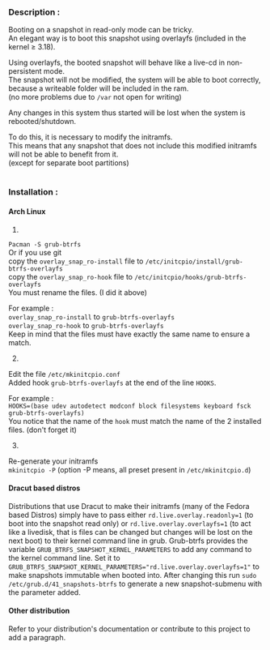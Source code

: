 ### Description :

Booting on a snapshot in read-only mode can be tricky.  
An elegant way is to boot this snapshot using overlayfs (included in the kernel ≥ 3.18).

Using overlayfs, the booted snapshot will behave like a live-cd in non-persistent mode.  
The snapshot will not be modified, the system will be able to boot correctly, because a writeable folder will be included in the ram.  
(no more problems due to `/var` not open for writing)

Any changes in this system thus started will be lost when the system is rebooted/shutdown.

To do this, it is necessary to modify the initramfs.  
This means that any snapshot that does not include this modified initramfs will not be able to benefit from it.  
(except for separate boot partitions)
#
### Installation :
#### Arch Linux
1.
`Pacman -S grub-btrfs`  
Or if you use git  
copy the `overlay_snap_ro-install` file to `/etc/initcpio/install/grub-btrfs-overlayfs`  
copy the `overlay_snap_ro-hook` file to `/etc/initcpio/hooks/grub-btrfs-overlayfs`  
You must rename the files. (I did it above)

For example :  
`overlay_snap_ro-install` to `grub-btrfs-overlayfs`  
`overlay_snap_ro-hook` to `grub-btrfs-overlayfs`  
Keep in mind that the files must have exactly the same name to ensure a match.

2.
Edit the file `/etc/mkinitcpio.conf`  
Added hook `grub-btrfs-overlayfs` at the end of the line `HOOKS`.

For example :  
`HOOKS=(base udev autodetect modconf block filesystems keyboard fsck grub-btrfs-overlayfs)`  
You notice that the name of the `hook` must match the name of the 2 installed files. (don't forget it)

3.
Re-generate your initramfs  
`mkinitcpio -P` (option -P means, all preset present in `/etc/mkinitcpio.d`)

#### Dracut based distros
Distributions that use Dracut to make their initramfs (many of the Fedora based Distros) simply have to pass either `rd.live.overlay.readonly=1` (to boot into the snapshot read only) or `rd.live.overlay.overlayfs=1` (to act like a livedisk, that is files can be changed but changes will be lost on the next boot) to their kernel command line in grub. 
Grub-btrfs provides the variable `GRUB_BTRFS_SNAPSHOT_KERNEL_PARAMETERS` to add any command to the kernel command line. Set it to `GRUB_BTRFS_SNAPSHOT_KERNEL_PARAMETERS="rd.live.overlay.overlayfs=1"` to make snapshots immutable when booted into. 
After changing this run `sudo /etc/grub.d/41_snapshots-btrfs` to generate a new snapshot-submenu with the parameter added. 

#### Other distribution
Refer to your distribution's documentation or contribute to this project to add a paragraph.
#
